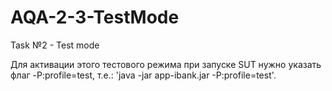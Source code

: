 # AQA-2-3-TestMode
Task №2 - Test mode

Для активации этого тестового режима при запуске SUT нужно указать флаг -P:profile=test, т.е.: 'java -jar app-ibank.jar -P:profile=test'.
